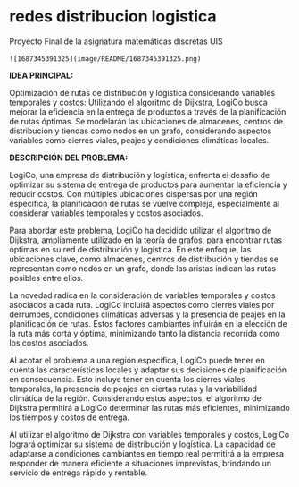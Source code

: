 # redes distribucion logistica

Proyecto Final de la asignatura matemáticas discretas UIS

    ![1687345391325](image/README/1687345391325.png)

**IDEA PRINCIPAL:**

Optimización de rutas de distribución y logística considerando variables temporales y costos: Utilizando el algoritmo de Dijkstra, LogiCo busca mejorar la eficiencia en la entrega de productos a través de la planificación de rutas óptimas. Se modelarán las ubicaciones de almacenes, centros de distribución y tiendas como nodos en un grafo, considerando aspectos variables como cierres viales, peajes y condiciones climáticas locales.

**DESCRIPCIÓN DEL PROBLEMA:**

LogiCo, una empresa de distribución y logística, enfrenta el desafío de optimizar su sistema de entrega de productos para aumentar la eficiencia y reducir costos. Con múltiples ubicaciones dispersas por una región específica, la planificación de rutas se vuelve compleja, especialmente al considerar variables temporales y costos asociados.

Para abordar este problema, LogiCo ha decidido utilizar el algoritmo de Dijkstra, ampliamente utilizado en la teoría de grafos, para encontrar rutas óptimas en su red de distribución y logística. En este enfoque, las ubicaciones clave, como almacenes, centros de distribución y tiendas se representan como nodos en un grafo, donde las aristas indican las rutas posibles entre ellos.

La novedad radica en la consideración de variables temporales y costos asociados a cada ruta. LogiCo incluirá aspectos como cierres viales por derrumbes, condiciones climáticas adversas y la presencia de peajes en la planificación de rutas. Estos factores cambiantes influirán en la elección de la ruta más corta y óptima, minimizando tanto la distancia recorrida como los costos asociados.

Al acotar el problema a una región específica, LogiCo puede tener en cuenta las características locales y adaptar sus decisiones de planificación en consecuencia. Esto incluye tener en cuenta los cierres viales temporales, la presencia de peajes en ciertas rutas y la variabilidad climática de la región. Considerando estos aspectos, el algoritmo de Dijkstra permitirá a LogiCo determinar las rutas más eficientes, minimizando los tiempos y costos de entrega.

Al utilizar el algoritmo de Dijkstra con variables temporales y costos, LogiCo logrará optimizar su sistema de distribución y logística. La capacidad de adaptarse a condiciones cambiantes en tiempo real permitirá a la empresa responder de manera eficiente a situaciones imprevistas, brindando un servicio de entrega rápido y rentable.
